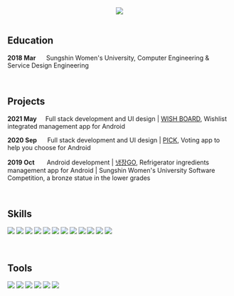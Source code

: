 <center><img src="https://capsule-render.vercel.app/api?text=Youngjin &nbsp;&nbsp;&nbsp;&nbsp;&nbsp;&nbsp;&nbsp;Choi&fontColor=000000&type=soft&color=FFFFFF&animation=twinkling&fontSize=100"
/></center>

<br>

## **Education**
**2018 Mar**&nbsp;&nbsp;&nbsp;&nbsp;&nbsp;&nbsp;Sungshin Women's University, Computer Engineering & Service Design Engineering

<br>

## **Projects**
**2021 May**&nbsp;&nbsp; &nbsp;
Full stack development and UI design |  [WISH BOARD](https://github.com/youngjinc/WishBoard), Wishlist integrated management app for Android

**2020 Sep**&nbsp;&nbsp;&nbsp;&nbsp;&nbsp;&nbsp;Full stack development and UI design | [PICK](https://github.com/yougjinc/Pick), Voting app to help you choose for Android

**2019 Oct**&nbsp;&nbsp;&nbsp;&nbsp;&nbsp;&nbsp;&nbsp;Android development | [냉장GO](https://github.com/youngjinc/NaengjanGo), Refrigerator ingredients management app for Android | Sungshin Women's University Software Competition, a bronze statue in the lower grades

<br>

## **Skills**

<img src="https://img.shields.io/badge/JavaScript-3dFF84?style=flat-square&logo=JavaScript&logoColor=black"/>&nbsp;<img src="https://img.shields.io/badge/HTML5-3DFC84?style=flat-square&logo=HTML5&logoColor=black"/>&nbsp;<img src="https://img.shields.io/badge/CSS3-3DFC84?style=flat-square&logo=CSS3&logoColor=black"/>&nbsp;<img src="https://img.shields.io/badge/php-3DFC84?style=flat-square&logo=php&logoColor=black"/>&nbsp;<img src="https://img.shields.io/badge/Oracle-3DFC84?style=flat-square&logo=Oracle&logoColor=black"/>&nbsp;<img src="https://img.shields.io/badge/Android-3DFC84?style=flat-square&logo=Android&logoColor=black"/>&nbsp;<img src="https://img.shields.io/badge/MySQL-3DFC84?style=flat-square&logo=MySQL&logoColor=black"/>&nbsp;<img src="https://img.shields.io/badge/Java-3DFC84?style=flat-square&logo=Java&logoColor=black"
/>&nbsp;<img src="https://img.shields.io/badge/Node.js-3DFC84?style=flat-square&logo=Node.js&logoColor=black"/>&nbsp;<img src="https://img.shields.io/badge/Python-3DFC84?style=flat-square&logo=Python&logoColor=black"/>&nbsp;<img src="https://img.shields.io/badge/C++-3DFC84?style=flat-square&logo=C%2B%2B&logoColor=black"/>&nbsp;<img src="https://img.shields.io/badge/aws-3DFC84?style=flat-square&logo=amazon-aws&logoColor=black"/>&nbsp;

<br>

## **Tools**
<img src="https://img.shields.io/badge/Illustrator-97ddf4?style=flat-square&logo=adobeillustrator&logoColor=black"/>&nbsp;<img src="https://img.shields.io/badge/Photoshop-97ddf4?style=flat-square&logo=adobephotoshop&logoColor=black"/>&nbsp;<img src="https://img.shields.io/badge/XD-97ddf4?style=flat-square&logo=adobe xd&logoColor=black"/>&nbsp;<img src="https://img.shields.io/badge/Git-97ddf4?style=flat-square&logo=git&logoColor=black"/>&nbsp;<img src="https://img.shields.io/badge/Slack-97ddf4?style=flat-square&logo=slack&logoColor=black"/>&nbsp;<img src="https://img.shields.io/badge/Notion-97ddf4?style=flat-square&logo=notion&logoColor=black"/>&nbsp;
</p>
